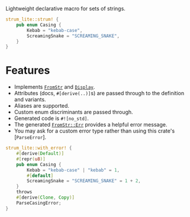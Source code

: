<!-- cargo-rdme start -->

Lightweight declarative macro for sets of strings.

```rust
strum_lite::strum! {
    pub enum Casing {
        Kebab = "kebab-case",
        ScreamingSnake = "SCREAMING_SNAKE",
    }
}
```

# Features
- Implements [`FromStr`](core::str::FromStr) and [`Display`](core::fmt::Display).
- Attributes (docs, `#[derive(..)]`s) are passed through to the definition and variants.
- Aliases are supported.
- Custom enum discriminants are passed through.
- Generated code is `#![no_std]`.
- The generated [`FromStr::Err`](core::str::FromStr) provides a helpful error message.
- You may ask for a custom error type rather than using this crate's [`ParseError`].

```rust
strum_lite::with_error! {
    #[derive(Default)]
    #[repr(u8)]
    pub enum Casing {
        Kebab = "kebab-case" | "kebab" = 1,
        #[default]
        ScreamingSnake = "SCREAMING_SNAKE" = 1 + 2,
    }
    throws
    #[derive(Clone, Copy)]
    ParseCasingError;
}
```

<!-- cargo-rdme end -->

